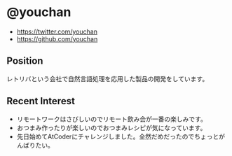 # @youchan

* https://twitter.com/youchan
* https://github.com/youchan

## Position

レトリバという会社で自然言語処理を応用した製品の開発をしています。

## Recent Interest

* リモートワークはさびしいのでリモート飲み会が一番の楽しみです。
* おつまみ作ったりが楽しいのでおつまみレシピが気になっています。
* 先日始めてAtCoderにチャレンジしました。全然だめだったのでちょっとがんばりたい。
